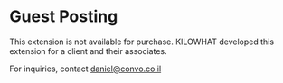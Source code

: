 # Guest Posting

This extension is not available for purchase.
KILOWHAT developed this extension for a client and their associates.

For inquiries, contact daniel@convo.co.il
